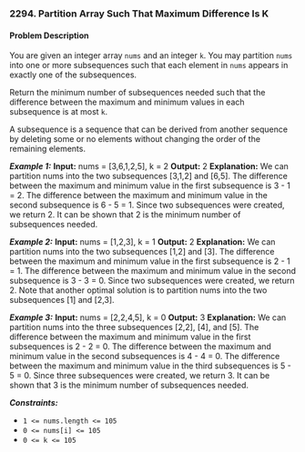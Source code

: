 ### 2294. Partition Array Such That Maximum Difference Is K

#### Problem Description

You are given an integer array `nums` and an integer `k`. You may partition `nums` into one or more subsequences such that each element in `nums` appears in exactly one of the subsequences.

Return the minimum number of subsequences needed such that the difference between the maximum and minimum values in each subsequence is at most `k`.

A subsequence is a sequence that can be derived from another sequence by deleting some or no elements without changing the order of the remaining elements.

**_Example 1:_**
**Input:** nums = [3,6,1,2,5], k = 2
**Output:** 2
**Explanation:**
We can partition nums into the two subsequences [3,1,2] and [6,5].
The difference between the maximum and minimum value in the first subsequence is 3 - 1 = 2.
The difference between the maximum and minimum value in the second subsequence is 6 - 5 = 1.
Since two subsequences were created, we return 2. It can be shown that 2 is the minimum number of subsequences needed.

**_Example 2:_**
**Input:** nums = [1,2,3], k = 1
**Output:** 2
**Explanation:**
We can partition nums into the two subsequences [1,2] and [3].
The difference between the maximum and minimum value in the first subsequence is 2 - 1 = 1.
The difference between the maximum and minimum value in the second subsequence is 3 - 3 = 0.
Since two subsequences were created, we return 2. Note that another optimal solution is to partition nums into the two subsequences [1] and [2,3].

**_Example 3:_**
**Input:** nums = [2,2,4,5], k = 0
**Output:** 3
**Explanation:**
We can partition nums into the three subsequences [2,2], [4], and [5].
The difference between the maximum and minimum value in the first subsequences is 2 - 2 = 0.
The difference between the maximum and minimum value in the second subsequences is 4 - 4 = 0.
The difference between the maximum and minimum value in the third subsequences is 5 - 5 = 0.
Since three subsequences were created, we return 3. It can be shown that 3 is the minimum number of subsequences needed.

**_Constraints:_**

- `1 <= nums.length <= 105`
- `0 <= nums[i] <= 105`
- `0 <= k <= 105`
